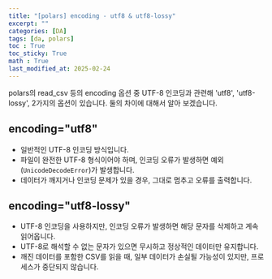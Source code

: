 ```yaml
---
title: "[polars] encoding - utf8 & utf8-lossy"
excerpt: ""
categories: [DA]
tags: [da, polars]
toc : True
toc_sticky: True
math : True
last_modified_at: 2025-02-24
---
```


polars의 read_csv 등의 encoding 옵션 중 UTF-8 인코딩과 관련해 'utf8', 'utf8-lossy', 2가지의 옵션이 있습니다. 둘의 차이에 대해서 알아 보겠습니다. 


## encoding="utf8"
- 일반적인 UTF-8 인코딩 방식입니다.
- 파일이 완전한 UTF-8 형식이어야 하며, 인코딩 오류가 발생하면 예외(`UnicodeDecodeError`)가 발생합니다.
- 데이터가 깨지거나 인코딩 문제가 있을 경우, 그대로 멈추고 오류를 출력합니다.

## encoding="utf8-lossy"
- UTF-8 인코딩을 사용하지만, 인코딩 오류가 발생하면 해당 문자를 삭제하고 계속 읽어옵니다.
- UTF-8로 해석할 수 없는 문자가 있으면 무시하고 정상적인 데이터만 유지합니다.
- 깨진 데이터를 포함한 CSV를 읽을 때, 일부 데이터가 손실될 가능성이 있지만, 프로세스가 중단되지 않습니다.